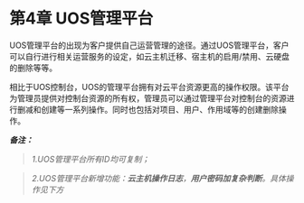 # 第4章 UOS管理平台

UOS管理平台的出现为客户提供自己运营管理的途径。通过UOS管理平台，客户可以自行进行相关运营服务的设定，如云主机迁移、宿主机的启用/禁用、云硬盘的删除等等。

相比于UOS控制台，UOS的管理平台拥有对云平台资源更高的操作权限。该平台为管理员提供对控制台资源的所有权，管理员可以通过管理平台对控制台的资源进行删减和创建等一系列操作。同时也包括对项目、用户、作用域等的创建删除操作。

*__备注：__*

> *1.UOS管理平台所有ID均可复制；*

> *2.UOS管理平台新增功能：**云主机操作日志**，**用户密码加复杂判断**。具体操作见下方*
